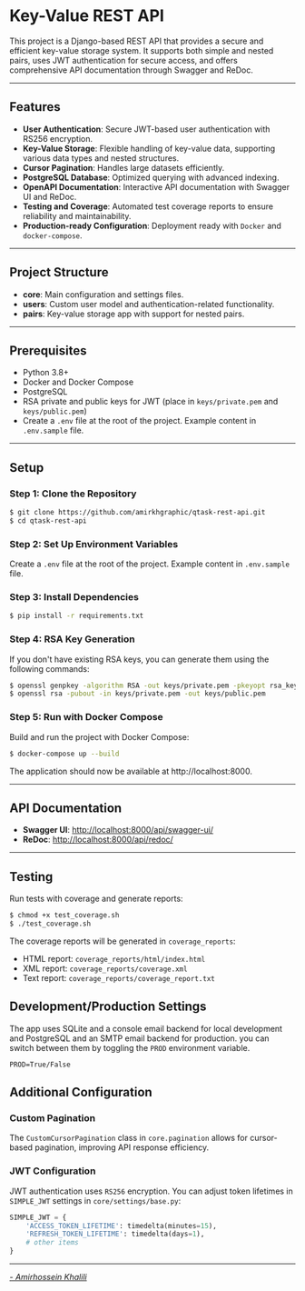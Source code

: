 # Key-Value REST API

This project is a Django-based REST API that provides a secure and efficient key-value storage system. It supports both simple and nested pairs, uses JWT authentication for secure access, and offers comprehensive API documentation through Swagger and ReDoc.

---

## Features

- **User Authentication**: Secure JWT-based user authentication with RS256 encryption.
- **Key-Value Storage**: Flexible handling of key-value data, supporting various data types and nested structures.
- **Cursor Pagination**: Handles large datasets efficiently.
- **PostgreSQL Database**: Optimized querying with advanced indexing.
- **OpenAPI Documentation**: Interactive API documentation with Swagger UI and ReDoc.
- **Testing and Coverage**: Automated test coverage reports to ensure reliability and maintainability.
- **Production-ready Configuration**: Deployment ready with `Docker` and `docker-compose`.

---

## Project Structure

- **core**: Main configuration and settings files.
- **users**: Custom user model and authentication-related functionality.
- **pairs**: Key-value storage app with support for nested pairs.

---

## Prerequisites

- Python 3.8+
- Docker and Docker Compose
- PostgreSQL
- RSA private and public keys for JWT (place in `keys/private.pem` and `keys/public.pem`)
- Create a `.env` file at the root of the project. Example content in `.env.sample` file.

---

## Setup

### Step 1: Clone the Repository

```bash
$ git clone https://github.com/amirkhgraphic/qtask-rest-api.git
$ cd qtask-rest-api
```

### Step 2: Set Up Environment Variables

Create a `.env` file at the root of the project. Example content in `.env.sample` file.

### Step 3: Install Dependencies

```bash
$ pip install -r requirements.txt
```

### Step 4: RSA Key Generation

If you don't have existing RSA keys, you can generate them using the following commands:

```bash
$ openssl genpkey -algorithm RSA -out keys/private.pem -pkeyopt rsa_keygen_bits:2048
$ openssl rsa -pubout -in keys/private.pem -out keys/public.pem
```

### Step 5: Run with Docker Compose

Build and run the project with Docker Compose:

```bash
$ docker-compose up --build
```

The application should now be available at http://localhost:8000.

---

## API Documentation

- **Swagger UI**: [http://localhost:8000/api/swagger-ui/](http://localhost:8000/api/swagger-ui/)
- **ReDoc**: [http://localhost:8000/api/redoc/](http://localhost:8000/api/redoc/)

---

## Testing

Run tests with coverage and generate reports:

```bash
$ chmod +x test_coverage.sh
$ ./test_coverage.sh
```

The coverage reports will be generated in `coverage_reports`:

- HTML report: `coverage_reports/html/index.html`
- XML report: `coverage_reports/coverage.xml`
- Text report: `coverage_reports/coverage_report.txt`

## Development/Production Settings

The app uses SQLite and a console email backend for local development and 
PostgreSQL and an SMTP email backend for production. you can switch between 
them by toggling the `PROD` environment variable.

```dotenv
PROD=True/False
```

## Additional Configuration

### Custom Pagination

The `CustomCursorPagination` class in `core.pagination` allows for cursor-based pagination, improving API response efficiency.

### JWT Configuration

JWT authentication uses `RS256` encryption. You can adjust token lifetimes in `SIMPLE_JWT` settings in `core/settings/base.py`:

```python
SIMPLE_JWT = {
    'ACCESS_TOKEN_LIFETIME': timedelta(minutes=15),
    'REFRESH_TOKEN_LIFETIME': timedelta(days=1),
    # other items
}
```

---

*[\- Amirhossein Khalili](https://github.com/amirkhgraphic)*